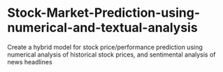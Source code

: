 # Stock-Market-Prediction-using-numerical-and-textual-analysis
Create a hybrid model for stock price/performance prediction using numerical analysis of historical stock prices, and sentimental analysis of news headlines
